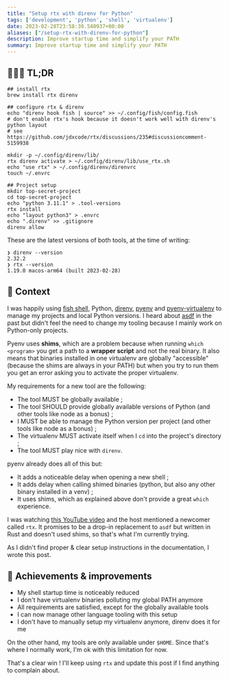 ```yaml
---
title: "Setup rtx with direnv for Python"
tags: ['development', 'python', 'shell', 'virtualenv']
date: 2023-02-28T23:58:39.540937+00:00
aliases: ["/setup-rtx-with-direnv-for-python"]
description: Improve startup time and simplify your PATH
summary: Improve startup time and simplify your PATH
---
```

## 👨🏻‍💻 TL;DR

```shell
## install rtx
brew install rtx direnv

## configure rtx & direnv
echo "direnv hook fish | source" >> ~/.config/fish/config.fish
# don't enable rtx's hook because it doesn't work well with direnv's python layout
# see https://github.com/jdxcode/rtx/discussions/235#discussioncomment-5159938

mkdir -p ~/.config/direnv/lib/
rtx direnv activate > ~/.config/direnv/lib/use_rtx.sh
echo "use rtx" > ~/.config/direnv/direnvrc
touch ~/.envrc

## Project setup
mkdir top-secret-project
cd top-secret-project
echo "python 3.11.1" > .tool-versions
rtx install
echo "layout python3" > .envrc
echo ".direnv" >> .gitignore
direnv allow
```

These are the latest versions of both tools, at the time of writing:
```plain
❯ direnv --version
2.32.2
❯ rtx --version
1.19.0 macos-arm64 (built 2023-02-28)
```

## 📖 Context
I was happily using [fish shell](https://fishshell.com/), Python, [direnv](https://direnv.net/), [pyenv](https://github.com/pyenv/pyenv) and [pyenv-virtualenv](https://github.com/pyenv/pyenv-virtualenv) to manage my projects and local Python versions. I heard about [asdf](https://asdf-vm.com/) in the past but didn't feel the need to change my tooling because I mainly work on Python-only projects.

Pyenv uses **shims**, which are a problem because when running `which <program>` you get a path to a **wrapper script** and not the real binary. It also means that binaries installed in one virtualenv are globally "accessible" (because the shims are always in your PATH) but when you try to run them you get an error asking you to activate the proper virtualenv.

My requirements for a new tool are the following:

* The tool MUST be globally available ;
* The tool SHOULD provide globally available versions of Python (and other tools like node as a bonus) ;
* I MUST be able to manage the Python version per project (and other tools like node as a bonus) ;
* The virtualenv MUST activate itself when I `cd` into the project's directory ;
* The tool MUST play nice with `direnv`.

pyenv already does all of this but:

* It adds a noticeable delay when opening a new shell ;
* It adds delay when calling shimed binaries (python, but also any other binary installed in a venv) ;
* It uses shims, which as explained above don't provide a great `which` experience.

I was watching [this YouTube video](https://www.youtube.com/watch?v=dFkGNe4oaKk) and the host mentioned a newcomer called `rtx`. It promises to be a drop-in replacement to `asdf` but written in Rust and doesn't used shims, so that's what I'm currently trying.

As I didn't find proper & clear setup instructions in the documentation, I wrote this post.

## 🏅 Achievements & improvements

* My shell startup time is noticeably reduced
* I don't have virtualenv binaries polluting my global PATH anymore
* All requirements are satisfied, except for the globally available tools
* I can now manage other language tooling with this setup
* I don't have to manually setup my virtualenv anymore, direnv does it for me

On the other hand, my tools are only available under `$HOME`. Since that's where I normally work, I'm ok with this limitation for now.

That's a clear win ! I'll keep using `rtx` and update this post if I find anything to complain about.
